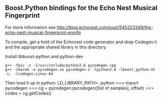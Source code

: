 Boost.Python bindings for the Echo Nest Musical Fingerprint
-----------------------------------------------------------

For more information see http://blog.echonest.com/post/545323349/the-echo-nest-musical-fingerprint-enmfp

To compile, get a hold of the Echonest code generator and drop Codegen.h and the appropriate shared library in this directory.

Install libboost-python and python-dev

    g++ -fpic -c -I/usr/include/python2.6 pycodegen.cpp
    g++ -shared -o pycodegen.so pycodegen.o -lpython2.6 -lboost_python-mt -L. -lcodegen.Linux-64

Then load it up in python:
    LD_LIBRARY_PATH=. python
    >>> import pycodegen
    >>> cg = pycodegen.pycodegen([list of samples], offset)
    >>> codes = cg.getCodes()
